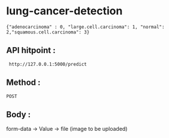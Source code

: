 # lung-cancer-detection

```{"adenocarcinoma" : 0, "large.cell.carcinoma": 1, "normal": 2,"squamous.cell.carcinoma": 3}```
 

## API hitpoint :
 
``` http://127.0.0.1:5000/predict```
  
## Method :

```POST```

## Body :

form-data -> Value -> file (image to be uploaded)
